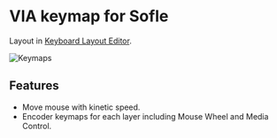 # VIA keymap for Sofle

Layout in [Keyboard Layout Editor](http://www.keyboard-layout-editor.com/#/gists/854d170af81cc474d8e435be9da8cc46).

![Keymaps](soflekeyboard.jpg)

## Features

- Move mouse with kinetic speed.
- Encoder keymaps for each layer including Mouse Wheel and Media Control.
